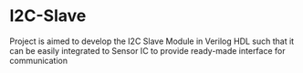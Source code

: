 # I2C-Slave
Project is aimed to develop the I2C Slave Module in Verilog HDL such that it can be easily integrated to Sensor IC to provide ready-made interface for communication
